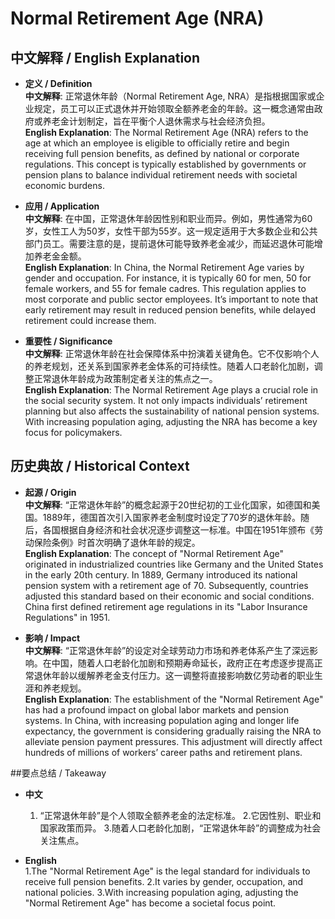 # Normal Retirement Age (NRA)

## 中文解释 / English Explanation

* **定义 / Definition**  
  **中文解释**: 正常退休年龄（Normal Retirement Age, NRA）是指根据国家或企业规定，员工可以正式退休并开始领取全额养老金的年龄。这一概念通常由政府或养老金计划制定，旨在平衡个人退休需求与社会经济负担。  
  **English Explanation**: The Normal Retirement Age (NRA) refers to the age at which an employee is eligible to officially retire and begin receiving full pension benefits, as defined by national or corporate regulations. This concept is typically established by governments or pension plans to balance individual retirement needs with societal economic burdens.

* **应用 / Application**  
  **中文解释**: 在中国，正常退休年龄因性别和职业而异。例如，男性通常为60岁，女性工人为50岁，女性干部为55岁。这一规定适用于大多数企业和公共部门员工。需要注意的是，提前退休可能导致养老金减少，而延迟退休可能增加养老金金额。  
  **English Explanation**: In China, the Normal Retirement Age varies by gender and occupation. For instance, it is typically 60 for men, 50 for female workers, and 55 for female cadres. This regulation applies to most corporate and public sector employees. It’s important to note that early retirement may result in reduced pension benefits, while delayed retirement could increase them.

* **重要性 / Significance**  
  **中文解释**: 正常退休年龄在社会保障体系中扮演着关键角色。它不仅影响个人的养老规划，还关系到国家养老金体系的可持续性。随着人口老龄化加剧，调整正常退休年龄成为政策制定者关注的焦点之一。  
  **English Explanation**: The Normal Retirement Age plays a crucial role in the social security system. It not only impacts individuals’ retirement planning but also affects the sustainability of national pension systems. With increasing population aging, adjusting the NRA has become a key focus for policymakers.

## 历史典故 / Historical Context

* **起源 / Origin**  
  **中文解释**: “正常退休年龄”的概念起源于20世纪初的工业化国家，如德国和美国。1889年，德国首次引入国家养老金制度时设定了70岁的退休年龄。随后，各国根据自身经济和社会状况逐步调整这一标准。中国在1951年颁布《劳动保险条例》时首次明确了退休年龄的规定。  
  **English Explanation**: The concept of "Normal Retirement Age" originated in industrialized countries like Germany and the United States in the early 20th century. In 1889, Germany introduced its national pension system with a retirement age of 70. Subsequently, countries adjusted this standard based on their economic and social conditions. China first defined retirement age regulations in its "Labor Insurance Regulations" in 1951.

* **影响 / Impact**  
  **中文解释**: “正常退休年龄”的设定对全球劳动力市场和养老体系产生了深远影响。在中国，随着人口老龄化加剧和预期寿命延长，政府正在考虑逐步提高正常退休年龄以缓解养老金支付压力。这一调整将直接影响数亿劳动者的职业生涯和养老规划。  
  **English Explanation**: The establishment of the "Normal Retirement Age" has had a profound impact on global labor markets and pension systems. In China, with increasing population aging and longer life expectancy, the government is considering gradually raising the NRA to alleviate pension payment pressures. This adjustment will directly affect hundreds of millions of workers’ career paths and retirement plans.

##要点总结 / Takeaway

* **中文**  
  1. “正常退休年龄”是个人领取全额养老金的法定标准。
  2.它因性别、职业和国家政策而异。
  3.随着人口老龄化加剧，“正常退休年龄”的调整成为社会关注焦点。

* **English**  
  1.The "Normal Retirement Age" is the legal standard for individuals to receive full pension benefits.
  2.It varies by gender, occupation, and national policies.
  3.With increasing population aging, adjusting the "Normal Retirement Age" has become a societal focus point.
